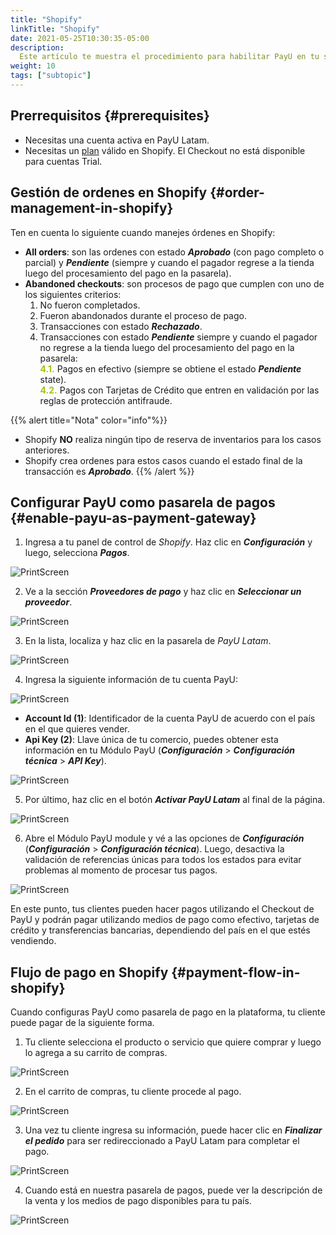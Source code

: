 ```yaml
---
title: "Shopify"
linkTitle: "Shopify"
date: 2021-05-25T10:30:35-05:00
description:
  Este artículo te muestra el procedimiento para habilitar PayU en tu sitio web de Shopify. 
weight: 10
tags: ["subtopic"]
---
```


## Prerrequisitos {#prerequisites}
* Necesitas una cuenta activa en PayU Latam.
* Necesitas un [plan](https://es.shopify.com/precios) válido en Shopify. El Checkout no está disponible para cuentas Trial.

## Gestión de ordenes en Shopify {#order-management-in-shopify}
Ten en cuenta lo siguiente cuando manejes órdenes en Shopify:
* **All orders**: son las ordenes con estado _**Aprobado**_ (con pago completo o parcial) y _**Pendiente**_ (siempre y cuando el pagador regrese a la tienda luego del procesamiento del pago en la pasarela).
* **Abandoned checkouts**: son procesos de pago que cumplen con uno de los siguientes criterios:
  1. No fueron completados.
  2. Fueron abandonados durante el proceso de pago.
  3. Transacciones con estado _**Rechazado**_.
  4. Transacciones con estado _**Pendiente**_ siempre y cuando el pagador no regrese a la tienda luego del procesamiento del pago en la pasarela:<br>
    <span style="color: #A6C307;font-weight: bold;">4.1.</span> Pagos en efectivo (siempre se obtiene el estado _**Pendiente**_ state).<br>
    <span style="color: #A6C307;font-weight: bold;">4.2.</span> Pagos con Tarjetas de Crédito que entren en validación por las reglas de protección antifraude.

{{% alert title="Nota" color="info"%}}
* Shopify **NO** realiza ningún tipo de reserva de inventarios para los casos anteriores.
* Shopify crea ordenes para estos casos cuando el estado final de la transacción es _**Aprobado**_.
{{% /alert %}}

## Configurar PayU como pasarela de pagos {#enable-payu-as-payment-gateway}
1. Ingresa a tu panel de control de _Shopify_. Haz clic en _**Configuración**_ y luego, selecciona _**Pagos**_.
 
![PrintScreen](/assets/Shopify/Shopify_01_es.png)

2. Ve a la sección _**Proveedores de pago**_ y haz clic en _**Seleccionar un proveedor**_.

![PrintScreen](/assets/Shopify/Shopify_02_es.png)

3. En la lista, localiza y haz clic en la pasarela de _PayU Latam_. 

![PrintScreen](/assets/Shopify/Shopify_03_es.png)

4. Ingresa la siguiente información de tu cuenta PayU:

![PrintScreen](/assets/Shopify/Shopify_04_es.png)

* **Account Id (1)**: Identificador de la cuenta PayU de acuerdo con el país en el que quieres vender.
* **Api Key (2)**: Llave única de tu comercio, puedes obtener esta información en tu Módulo PayU (**_Configuración_** > **_Configuración técnica_** > **_API Key_**).

![PrintScreen](/assets/Shopify/Shopify_05_es.png)

5. Por último, haz clic en el botón _**Activar PayU Latam**_ al final de la página.

![PrintScreen](/assets/Shopify/Shopify_06_es.png)

6. Abre el Módulo PayU module y vé a las opciones de _**Configuración**_ (**_Configuración_** > **_Configuración técnica_**). Luego, desactiva la validación de referencias únicas para todos los estados para evitar problemas al momento de procesar tus pagos.

![PrintScreen](/assets/Shopify/Shopify_07_es.png)

En este punto, tus clientes pueden hacer pagos utilizando el Checkout de PayU y podrán pagar utilizando medios de pago como efectivo, tarjetas de crédito y transferencias bancarias, dependiendo del país en el que estés vendiendo.

## Flujo de pago en Shopify {#payment-flow-in-shopify}
Cuando configuras PayU como pasarela de pago en la plataforma, tu cliente puede pagar de la siguiente forma.

1. Tu cliente selecciona el producto o servicio que quiere comprar y luego lo agrega a su carrito de compras.

![PrintScreen](/assets/Shopify/Shopify_08_es.png)

2. En el carrito de compras, tu cliente procede al pago.

![PrintScreen](/assets/Shopify/Shopify_09_es.png)

3. Una vez tu cliente ingresa su información, puede hacer clic en _**Finalizar el pedido**_ para ser redireccionado a PayU Latam para completar el pago.

![PrintScreen](/assets/Shopify/Shopify_10_es.png)

4. Cuando está en nuestra pasarela de pagos, puede ver la descripción de la venta y los medios de pago disponibles para tu país.

![PrintScreen](/assets/Shopify/Shopify_11_es.png)